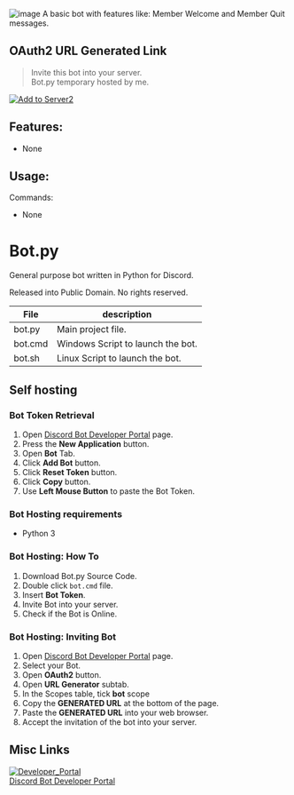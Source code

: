![image](https://user-images.githubusercontent.com/21064622/199091107-68829c2c-4ef0-455e-941f-bee7a9c83789.png)
A basic bot with features like: Member Welcome and Member Quit messages. 

## OAuth2 URL Generated Link
> Invite this bot into your server.  
> Bot.py temporary hosted by me.  
  
[![Add to Server2](https://user-images.githubusercontent.com/21064622/199076125-2af8b9c9-7be1-498c-b93a-8493fe4c3135.png)](https://discord.com/api/oauth2/authorize?client_id=1034842957410484345&permissions=0&scope=bot)  

## Features:
* None

## Usage:

Commands:
* None

# Bot.py
General purpose bot written in Python for Discord.  

Released into Public Domain. No rights reserved.

| File    | description                       |
|---------|-----------------------------------|
| bot.py  | Main project file.                |
| bot.cmd | Windows Script to launch the bot. |
| bot.sh  | Linux Script to launch the bot.   |


## Self hosting
### Bot Token Retrieval
1. Open [Discord Bot Developer Portal](https://discord.com/developers/applications) page.
2. Press the **New Application** button. 
3. Open **Bot** Tab.
4. Click **Add Bot** button.
5. Click **Reset Token** button.
6. Click **Copy** button.
7. Use **Left Mouse Button** to paste the Bot Token. 

### Bot Hosting requirements
* Python 3

### Bot Hosting: How To
1. Download Bot.py Source Code.
2. Double click `bot.cmd` file.
3. Insert **Bot Token**.
4. Invite Bot into your server.
5. Check if the Bot is Online. 

### Bot Hosting: Inviting Bot
1. Open [Discord Bot Developer Portal](https://discord.com/developers/applications) page.
2. Select your Bot.
3. Open **OAuth2** button.
4. Open **URL Generator** subtab.
5. In the Scopes table, tick **bot** scope
6. Copy the **GENERATED URL** at the bottom of the page.
7. Paste the **GENERATED URL** into your web browser.
8. Accept the invitation of the bot into your server.

## Misc Links
[![Developer_Portal](https://user-images.githubusercontent.com/21064622/199046604-c4221e9f-11e5-4f07-8526-fe8e2245a8b0.png)  
Discord Bot Developer Portal](https://discord.com/developers/applications)
